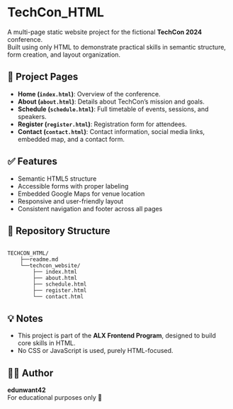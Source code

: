 # TechCon_HTML

A multi-page static website project for the fictional **TechCon 2024** conference.  
Built using only HTML to demonstrate practical skills in semantic structure, form creation, and layout organization.

## 📄 Project Pages

- **Home (`index.html`)**: Overview of the conference.
- **About (`about.html`)**: Details about TechCon’s mission and goals.
- **Schedule (`schedule.html`)**: Full timetable of events, sessions, and speakers.
- **Register (`register.html`)**: Registration form for attendees.
- **Contact (`contact.html`)**: Contact information, social media links, embedded map, and a contact form.

## ✅ Features

- Semantic HTML5 structure
- Accessible forms with proper labeling
- Embedded Google Maps for venue location
- Responsive and user-friendly layout
- Consistent navigation and footer across all pages

## 📁 Repository Structure

```

TECHCON_HTML/
    ├──readme.md
    └──techcon_website/
        ├── index.html
        ├── about.html
        ├── schedule.html
        ├── register.html
        └── contact.html

```

## 💡 Notes

- This project is part of the **ALX Frontend Program**, designed to build core skills in HTML.
- No CSS or JavaScript is used, purely HTML-focused.

## 👨‍💻 Author

**edunwant42**  
For educational purposes only 🌱

